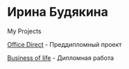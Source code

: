 # Ирина Будякина
My Projects

[Office Direct](https://i-bdkn.ru/OfficeDirect/) - Преддипломный проект

[Business of life](https://i-bdkn.ru/business-of-life/) - Дипломная работа
